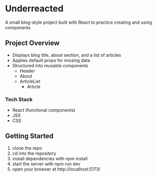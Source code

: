 # Underreacted
A small blog-style project built with React to practice creating and using components

## Project Overview
- Displays blog title, about section, and a list of articles
- Applies default props for missing data
- Structured into reusable components
  - Header
  - About
  - ArticleList
    - Article

### Tech Stack
* React (functional components)
* JSX
* CSS

## Getting Started
1. clone the repo
2. cd into the repository
3. install dependencies with npm install
4. start the server with npm run dev
5. open your browser at http://localhost:5173/
